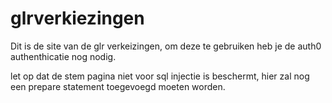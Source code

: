 # glrverkiezingen

Dit is de site van de glr verkeizingen, om deze te gebruiken heb je de auth0 authenthicatie nog nodig.

let op dat de stem pagina niet voor sql injectie is beschermt, hier zal nog een prepare statement toegevoegd moeten worden.
